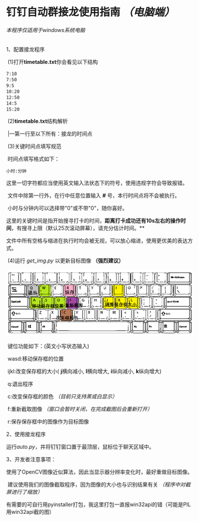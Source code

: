 # 钉钉自动群接龙使用指南 *（电脑端）*

###### *本程序仅适用于windows系统电脑*

1、配置接龙程序

​	(1)打开**timetable.txt**你会看见以下结构

```
7:10
7:50
9:5
10:20
12:50
14:5
15:20
```

​	(2)**timetable.txt**结构解析

​		 |—第一行至以下所有：接龙的时间点

​	(3)关键时间点填写规范

​		时间点填写格式如下：

```
小时:分钟
```

​		这里一切字符都应当使用英文输入法状态下的符号，使用违规字符会导致报错。

​		文件中除第一行外，在行中任意位置输入 **#** 号，本行时间点将不会被执行。

​		小时与分钟内可以选择带"0"或不带"0"，随你喜好。

​		这里的关键时间是指开始搜寻打卡的时间，**距离打卡成功还有10s左右的操作时间**，有搜寻上限（默认25次滚动屏幕），请充分估计时间。**

​		文件中所有空格与缩进在执行时均会被无视，可以放心缩进，使用更优美的表达方式。

​	(4)运行 *get_img.py* 以更新目标图像 **（强烈建议）**

![key_board_clean](doc/key_board_clean.png)

​		键位功能如下：(英文小写状态输入)

​		wasd:移动保存框的位置

​		ijkl:改变保存框的大小( **j**横向减小, **l**横向增大, **i**纵向减小, **k**纵向增大)

​		q:退出程序

​		c:改变保存框的颜色 *（目前只支持黑或白显示）*

​		f:重新截取图像 *（窗口会暂时关闭，在完成截图后会重新打开）*

​		r:保存保存框中的图像作为目标图像

2、使用接龙程序

​	运行*auto.py*，并将钉钉窗口置于最顶层，鼠标位于聊天区域中。

3、开发者注意事项：

​	使用了OpenCV图像近似算法，因此当显示器分辨率变化时，最好重做目标图像。

​	建议使用我们的图像截取程序，因为图像的大小也与识别结果有关 *（程序中对截屏进行了缩放）*

​	有需要的可自行用pyinstaller打包，我这里打包一直报win32api的错（可能是PIL用win32api截的图）
